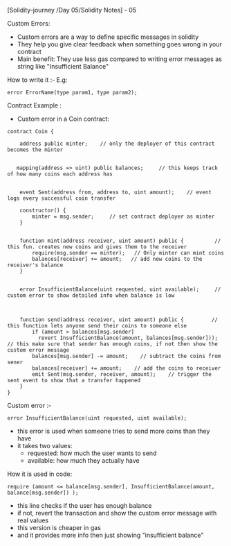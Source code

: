 [Solidity-journey /Day 05/Solidity Notes] - 05


Custom Errors: 

- Custom errors are a way to define specific messages in solidity 
- They help you give clear feedback when something goes wrong in your contract 
- Main benefit: They use less gas compared to writing error messages as string like "Insufficient Balance"

How to write it :- 
E.g:
```
error ErrorName(type param1, type param2);
```


Contract Example : 
- Custom error in a Coin contract:
```
contract Coin {

    address public minter;    // only the deployer of this contract becomes the minter 


   mapping(address => uint) public balances;     // this keeps track of how many coins each address has

    
    event Sent(address from, address to, uint amount);    // event logs every successful coin transfer 

    constructor() {
        minter = msg.sender;     // set contract deployer as minter
    }

    
    function mint(address receiver, uint amount) public {          // this fun. creates new coins and gives them to the receiver
        require(msg.sender == minter);   // Only minter can mint coins 
        balances[receiver] += amount;   // add new coins to the receiver's balance 
    }

    
    error InsufficientBalance(uint requested, uint available);     // custom error to show detailed info when balance is low 


    
    function send(address receiver, uint amount) public {         // this function lets anyone send their coins to someone else 
        if (amount > balances[msg.sender] 
          revert InsufficientBalance(amount, balances[msg.sender]));    // this make sure that sender has enough coins, if not then show the custom error message 
        balances[msg.sender] -= amount;    // subtract the coins from sener 
        balances[receiver] += amount;    // add the coins to receiver
        emit Sent(msg.sender, receiver, amount);    // trigger the sent event to show that a transfer happened
    }
}
```

 Custom error :-
```
error InsufficientBalance(uint requested, uint available);
```
- this error is used when someone tries to send more coins than they have 
- it takes two values: 
    - requested: how much the user wants to send 
    - available: how much they actually have 


How it is used in code: 
```
require (amount <= balance[msg.sender], InsufficientBalance(amount, balance[msg.sender]) );
```
- this line checks if the user has enough balance 
- if not, revert the transaction and show the custom error message with real values 
- this version is cheaper in gas 
- and it provides more info then just showing "insufficient balance"






